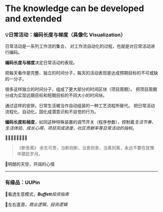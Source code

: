 # The knowledge can be developed and extended

### 💡日常活动：编码长度与梯度（具像化 Visualization）

日常活动是一系列工作流的集合，
对工作流自动化的过程，也就是对日常活动进行编码。

**编码长度与梯度**决定日常活动的表现。

把每天看作是完整、独立的时间分子，每天的活动表现是达成预期目标的不可或缺的一分子。

很多这样独立的时间分子，组成了更大部分的时间区块（项目周期）。
把项目周期分成为实现远期目标和短期目标的不同大小的时间块。

通过这样的安排，日常生活被当作自动组装的一种工艺流程所替代。
把日常活动流程化、自动化，固化成潜意识和不自觉的行为。

**编码长度和梯度**，如同这种特殊装置的调节开关（程序参数），控制着*生活节奏、生活体验、成长心得、项目完成进度、社区贡献率等日常活动的指标*。

🔹🔹🔹🔸🔸🔹🔹🔹

>《断舍离》
余生可贵，当断则断，当舍则舍，当离则离，永远不要在犹豫中蹉跎岁月。

📌明朗的天空，开阔的心情

---

###  有缘品：UUPin

🔹看透生意模式，_**Buffett**投资指南_

🔹左右逢源，_商业逻辑_，_投资逻辑_



